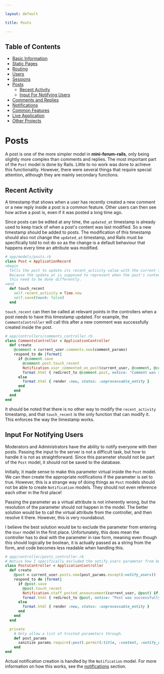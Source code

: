 ```yaml
---

layout: default

title: Posts

---
```


## Table of Contents
- [Basic Information](./)
- [Static Pages](./static-pages)
- [Routing](./routing)
- [Users](./users)
- [Sessions](./sessions)
- [Posts](./posts)
  - [Recent Activity](#recent-activity)
  - [Input For Notifying Users](#input-for-notifying-users)
- [Comments and Replies](./comments-replies)
- [Notifications](./notifications)
- [Common Features](./common-features)
- [Live Application](./live)
- [Other Projects](https://schwarzer-vulpecula.github.io)

# Posts

A post is one of the more simpler model in **mini-forum-rails**, only being slightly more complex than comments and replies. The most important part of the `Post` model is done by Rails. Little to no work was done to achieve this functionality. However, there were several things that require special attention, although they are mainly secondary functions.

## Recent Activity

A timestamp that shows when a user has recently created a new comment or a new reply inside a post is a common feature. Other users can then see how active a post is, even if it was posted a long time ago.

Since posts can be edited at any time, the `updated_at` timestamp is already used to keep track of when a post's content was last modified. So a new timestamp should be added to posts. The modification of this timestamp should also not change the `updated_at` timestamp, and Rails must be specifically told to not do so as the change is a default behaviour that happens every time an attribute was modified.

```ruby
# app/models/posts.rb
class Post < ApplicationRecord
=begin
  Tells the post to update its recent_activity value with the current time.
  Because the update_at is supposed to represent when the post's content is actually updated,
  this need to be done differently.
=end
  def touch_recent
    self.recent_activity = Time.now
    self.save(touch: false)
  end
```

`touch_recent` can then be called at relevant points in the controllers when a post needs to have this timestamp updated. For example, the `CommentsController` will call this after a new comment was successfully created inside the post.

```ruby
# app/controllers/comments_controller.rb
class CommentsController < ApplicationController
  def create
    @comment = current_user.comments.new(comment_params)
    respond_to do |format|
      if @comment.save
        @comment.post.touch_recent
        Notification.user_commented_on_post(current_user, @comment, @comment.post)
        format.html { redirect_to @comment.post, notice: "Comment was successfully created." }
      else
        format.html { render :new, status: :unprocessable_entity }
      end
    end
  end
end
```

It should be noted that there is no other way to modify the `recent_activity` timestamp, and that `touch_recent` is the only function that can modify it. This enforces the way the timestamp works.

## Input For Notifying Users

Moderators and Administrators have the ability to notify everyone with their posts. Passing the input to the server is not a difficult task, but how to handle it is not as straightforward. Since this parameter should not be part of the `Post` model, it should not be saved to the database.

Initially, it made sense to make this parameter virtual inside the `Post` model. We can then create the appropriate notifications if the parameter is set to true. However, this is a strange way of doing things as `Post` models should not be able to create `Notification` models. They should not even reference each other in the first place!

Passing the parameter as a virtual attribute is not inherently wrong, but the resolution of the parameter should not happen in the model. The better solution would be to call the virtual attribute from the controller, and then resolve it there. However, this is very roundabout.

I believe the best solution would be to exclude the parameter from entering the `User` model in the first place. Unfortunately, this does mean the controller has to deal with the parameter in raw form, meaning even though this should logically be boolean, it is actually passed as a string from the form, and code becomes less readable when handling this.

```ruby
# app/controller/posts_controller.rb
# Notice how I specifically excluded the notify_users parameter from being passed
class PostsController < ApplicationController
  def create
    @post = current_user.posts.new(post_params.except(:notify_users))
    respond_to do |format|
      if @post.save
        @post.touch_recent
        Notification.staff_posted_announcement(current_user, @post) if current_user.staff? && params[:post][:notify_users] == '1'
        format.html { redirect_to @post, notice: "Post was successfully created." }
      else
        format.html { render :new, status: :unprocessable_entity }
      end
    end
  end

  private
    # Only allow a list of trusted parameters through.
    def post_params
      sanitize params.require(:post).permit(:title, :content, :notify_users)
    end
end
```

Actual notification creation is handled by the `Notification` model. For more information on how this works, see the [notifications](./notifications) section.

